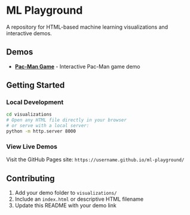 # ML Playground

A repository for HTML-based machine learning visualizations and interactive demos.

## Demos

- **[Pac-Man Game](https://username.github.io/ml-playground/visualizations/pac-man/packman.html)** - Interactive Pac-Man game demo

## Getting Started

### Local Development
```bash
cd visualizations
# Open any HTML file directly in your browser
# or serve with a local server:
python -m http.server 8000
```

### View Live Demos
Visit the GitHub Pages site: `https://username.github.io/ml-playground/`

## Contributing

1. Add your demo folder to `visualizations/`
2. Include an `index.html` or descriptive HTML filename
3. Update this README with your demo link 